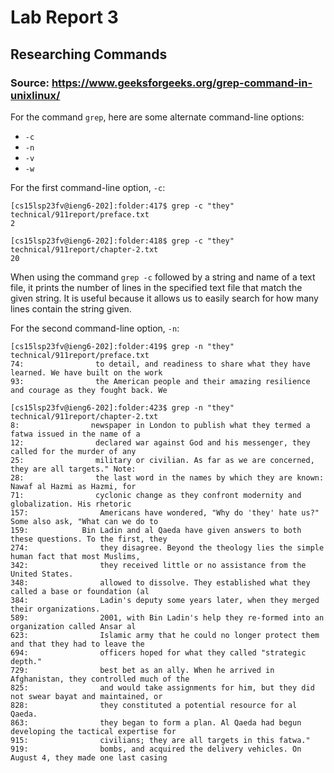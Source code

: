 # Lab Report 3

## Researching Commands
### Source: https://www.geeksforgeeks.org/grep-command-in-unixlinux/
For the command ```grep```, here are some alternate command-line options:
- ```-c```
- ```-n```
- ```-v```
- ```-w```

For the first command-line option, ```-c```:
```
[cs15lsp23fv@ieng6-202]:folder:417$ grep -c "they" technical/911report/preface.txt
2
```
```
[cs15lsp23fv@ieng6-202]:folder:418$ grep -c "they" technical/911report/chapter-2.txt
20
```
When using the command ```grep -c``` followed by a string and name of a text file, it prints the number of lines in the specified text file that match the given string. It is useful because it allows us to easily search for how many lines contain the string given.

For the second command-line option, ```-n```:
```
[cs15lsp23fv@ieng6-202]:folder:419$ grep -n "they" technical/911report/preface.txt  
74:                to detail, and readiness to share what they have learned. We have built on the work
93:                the American people and their amazing resilience and courage as they fought back. We
```
```
[cs15lsp23fv@ieng6-202]:folder:423$ grep -n "they" technical/911report/chapter-2.txt
8:                newspaper in London to publish what they termed a fatwa issued in the name of a
12:                declared war against God and his messenger, they called for the murder of any
25:                military or civilian. As far as we are concerned, they are all targets." Note:
28:                the last word in the names by which they are known: Nawaf al Hazmi as Hazmi, for
71:                cyclonic change as they confront modernity and globalization. His rhetoric
157:                Americans have wondered, "Why do 'they' hate us?" Some also ask, "What can we do to
159:            Bin Ladin and al Qaeda have given answers to both these questions. To the first, they
274:                they disagree. Beyond the theology lies the simple human fact that most Muslims,
342:                they received little or no assistance from the United States.
348:                allowed to dissolve. They established what they called a base or foundation (al
384:                Ladin's deputy some years later, when they merged their organizations.
589:                2001, with Bin Ladin's help they re-formed into an organization called Ansar al
623:                Islamic army that he could no longer protect them and that they had to leave the
694:                officers hoped for what they called "strategic depth."
729:                best bet as an ally. When he arrived in Afghanistan, they controlled much of the
825:                and would take assignments for him, but they did not swear bayat and maintained, or
828:                they constituted a potential resource for al Qaeda.
863:                they began to form a plan. Al Qaeda had begun developing the tactical expertise for
915:                civilians; they are all targets in this fatwa."
919:                bombs, and acquired the delivery vehicles. On August 4, they made one last casing
```
